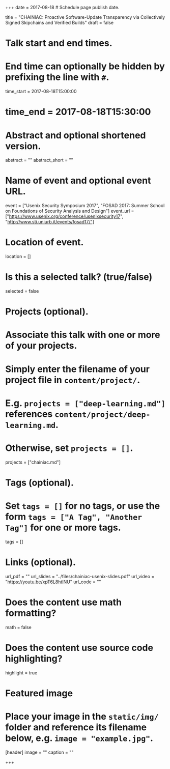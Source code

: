 +++
date = 2017-08-18  # Schedule page publish date.

title = "CHAINIAC: Proactive Software-Update Transparency via Collectively Signed Skipchains and Verified Builds"
draft = false

# Talk start and end times.
#   End time can optionally be hidden by prefixing the line with `#`.
time_start = 2017-08-18T15:00:00
# time_end = 2017-08-18T15:30:00

# Abstract and optional shortened version.
abstract = ""
abstract_short = ""

# Name of event and optional event URL.
event = ["Usenix Security Symposium 2017", "FOSAD 2017: Summer School on Foundations of Security Analysis and Design"]
event_url = ["https://www.usenix.org/conference/usenixsecurity17", "http://www.sti.uniurb.it/events/fosad17/"]

# Location of event.
location = []

# Is this a selected talk? (true/false)
selected = false

# Projects (optional).
#   Associate this talk with one or more of your projects.
#   Simply enter the filename of your project file in `content/project/`.
#   E.g. `projects = ["deep-learning.md"]` references `content/project/deep-learning.md`.
#   Otherwise, set `projects = []`.
projects = ["chainiac.md"]

# Tags (optional).
#   Set `tags = []` for no tags, or use the form `tags = ["A Tag", "Another Tag"]` for one or more tags.
tags = []

# Links (optional).
url_pdf = ""
url_slides = "../files/chainiac-usenix-slides.pdf"
url_video = "https://youtu.be/xpT6L8htINU"
url_code = ""

# Does the content use math formatting?
math = false

# Does the content use source code highlighting?
highlight = true

# Featured image
# Place your image in the `static/img/` folder and reference its filename below, e.g. `image = "example.jpg"`.
[header]
image = ""
caption = ""

+++
